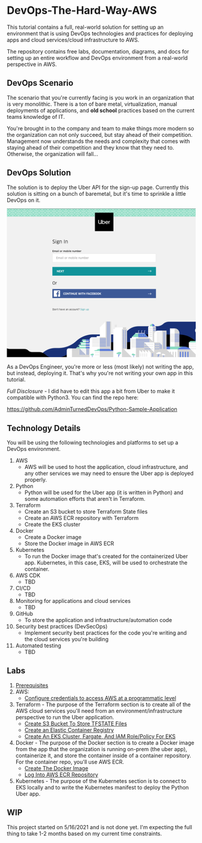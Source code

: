 # DevOps-The-Hard-Way-AWS

This tutorial contains a full, real-world solution for setting up an environment that is using DevOps technologies and practices for deploying apps and cloud services/cloud infrastructure to AWS.


The repository contains free labs, documentation, diagrams, and docs for setting up an entire workflow and DevOps environment from a real-world perspective in AWS.

## DevOps Scenario
The scenario that you're currently facing is you work in an organization that is very monolithic. There is a ton of bare metal, virtualization, manual deployments of applications, and **old school** practices based on the current teams knowledge of IT.

You're brought in to the company and team to make things more modern so the organization can not only succeed, but stay ahead of their competition. Management now understands the needs and complexity that comes with staying ahead of their competition and they know that they need to. Otherwise, the organization will fall...

## DevOps Solution
The solution is to deploy the Uber API for the sign-up page. Currently this solution is sitting on a bunch of baremetal, but it's time to sprinkle a little DevOps on it.

![](images/uber.png)

As a DevOps Engineer, you're more or less (most likely) not writing the app, but instead, deploying it. That's why you're not writing your own app in this tutorial.

*Full Disclosure* - I did have to edit this app a bit from Uber to make it compatible with Python3. You can find the repo here:

https://github.com/AdminTurnedDevOps/Python-Sample-Application

## Technology Details
You will be using the following technologies and platforms to set up a DevOps environment.

1. AWS
    - AWS will be used to host the application, cloud infrastructure, and any other services we may need to ensure the Uber app is deployed properly.
2. Python
    - Python will be used for the Uber app (it is written in Python) and some automation efforts that aren't in Terraform.
3. Terraform
   - Create an S3 bucket to store Terraform State files
   - Create an AWS ECR repository with Terraform
   - Create the EKS cluster
4. Docker
   - Create a Docker image
   - Store the Docker image in AWS ECR
5. Kubernetes
   - To run the Docker image that's created for the containerized Uber app. Kubernetes, in this case, EKS, will be used to orchestrate the container.
6. AWS CDK
   - TBD
7. CI/CD
   - TBD
8. Monitoring for applications and cloud services
   - TBD
9. GitHub
    - To store the application and infrastructure/automation code
10. Security best practices (DevSecOps)
    - Implement security best practices for the code you're writing and the cloud services you're building
11. Automated testing
    - TBD

## Labs
1. [Prerequisites](https://github.com/AdminTurnedDevOps/DevOps-The-Hard-Way-AWS/blob/main/prerequisites.md)
2. AWS:
    - [Configure credentials to access AWS at a programmatic level]()
2. Terraform - The purpose of the Terraform section is to create all of the AWS cloud services you'll need from an environment/infrastructure perspective to run the Uber application.
    - [Create S3 Bucket To Store TFSTATE Files](https://github.com/AdminTurnedDevOps/DevOps-The-Hard-Way-AWS/blob/main/Terraform-AWS-Services-Creation/1-Create-S3-Bucket-To-Store-TFSTATE-Files.md)
    - [Create an Elastic Container Registry](https://github.com/AdminTurnedDevOps/DevOps-The-Hard-Way-AWS/blob/main/Terraform-AWS-Services-Creation/2-Create-ECR.md)
    - [Create An EKS Cluster, Fargate, And IAM Role/Policy For EKS](https://github.com/AdminTurnedDevOps/DevOps-The-Hard-Way-AWS/blob/main/Terraform-AWS-Services-Creation/3-Create-EKS-Cluster-IAM-Role-And-Policy.md)
3. Docker - The purpose of the Docker section is to create a Docker image from the app that the organization is running on-prem (the uber app), containerize it, and store the container inside of a container repository. For the container repo, you'll use AWS ECR.
    - [Create The Docker Image](https://github.com/AdminTurnedDevOps/DevOps-The-Hard-Way-AWS/blob/main/Docker/1-Create-Docker-Image.md)
    - [Log Into AWS ECR Repository](https://github.com/AdminTurnedDevOps/DevOps-The-Hard-Way-AWS/blob/main/Docker/Push%20Image%20To%20ECR.md)
4. Kubernetes - The purpose of the Kubernetes section is to connect to EKS locally and to write the Kubernetes manifest to deploy the Python Uber app.

## WIP
This project started on 5/16/2021 and is not done yet. I'm expecting the full thing to take 1-2 months based on my current time constraints.
